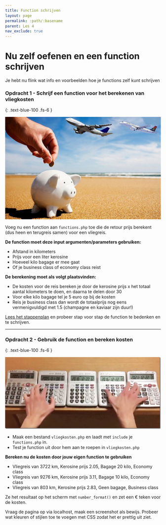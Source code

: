 ```yaml
---
title: Function schrijven
layout: page 
permalink: :path/:basename 
parent: Les 4 
nav_exclude: true
---
```


# Nu zelf oefenen en een function schrijven

Je hebt nu flink wat info en voorbeelden hoe je functions zelf kunt schrijven

### Opdracht 1 - Schrijf een function voor het berekenen van vliegkosten
{: .text-blue-100 .fs-6 }

![Vliegkosten](images/vliegkosten.png)

Voeg nu een function aan `functions.php` toe die de retour prijs berekent (dus heen en terugreis samen) voor een vliegreis.

**De function moet deze input argumenten/parameters gebruiken:**

- Afstand in kilometers
- Prijs voor een liter kerosine
- Hoeveel kilo bagage er mee gaat
- Of je business class of economy class reist

**De berekening moet als volgt plaatsvinden:**

- De kosten voor de reis bereken je door de kerosine prijs x het totaal aantal kilometers te doen, en daarna te delen door 30
- Voor elke kilo bagage tel je 5 euro op bij de kosten
- Reis je business class dan wordt de totaalprijs nog eens vermenigvuldigd met 1.5 (champagne en kaviaar zijn duur!)

[Lees het stappenplan](function-params.md) en probeer stap voor stap de function te bedenken en te schrijven.

---

### Opdracht 2 - Gebruik de function en bereken kosten
{: .text-blue-100 .fs-6 }

![Berekenen](images/calculate.png)

- Maak een bestand `vliegkosten.php` en laadt met `include` je `functions.php` in.
- Test je function uit door hem aan te roepen in `vliegkosten.php`

**Bereken nu de kosten door jouw eigen function te gebruiken**

- Vliegreis van 3722 km, Kerosine prijs 2.05, Bagage 20 kilo, Economy class
- Vliegreis van 9276 km, Kerosine prijs 3.11, Bagage 10 kilo, Economy class
- Vliegreis van 803 km, Kerosine prijs 2.83, Geen bagage, Business class

Ze het resultaat op het scherm met `number_format()` en zet een € teken voor de kosten.

Vraag de pagina op via localhost, maak een screenshot als bewijs.  Probeer wat kleuren of stijlen toe te voegen met CSS zodat het er prettig uit ziet.

